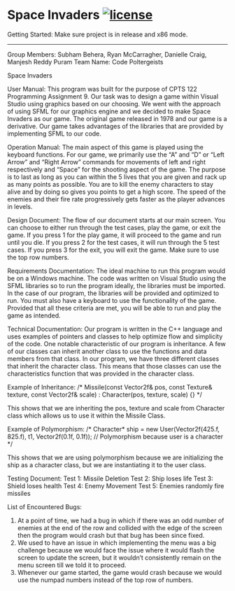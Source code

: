 # Space Invaders [![license](https://img.shields.io/github/license/DAVFoundation/captain-n3m0.svg?style=flat-square)](https://github.com/subhamb123/Chess/blob/main/LICENSE)

Getting Started:
Make sure project is in release and x86 mode.

---------------------------------------------------------------------------------------------------------------------------------------------------------------------------------

Group Members: Subham Behera, Ryan McCarragher, Danielle Craig, Manjesh Reddy Puram
Team Name: Code Poltergeists

Space Invaders

User Manual:
This program was built for the purpose of CPTS 122 Programming Assignment 9. Our task was to design a game within Visual Studio using graphics based on our choosing. We went with the approach of using SFML for our graphics engine and we decided to make Space Invaders as our game. The original game released in 1978 and our game is a derivative. Our game takes advantages of the libraries that are provided by implementing SFML to our code.

Operation Manual:
The main aspect of this game is played using the keyboard functions. For our game, we primarily use the “A” and “D” or “Left Arrow” and “Right Arrow” commands for movements of left and right respectively and “Space” for the shooting aspect of the game. The purpose is to last as long as you can within the 5 lives that you are given and rack up as many points as possible. You are to kill the enemy characters to stay alive and by doing so gives you points to get a high score. The speed of the enemies and their fire rate progressively gets faster as the player advances in levels.

Design Document:
The flow of our document starts at our main screen. You can choose to either run through the test cases, play the game, or exit the game. If you press 1 for the play game, it will proceed to the game and run until you die. If you press 2 for the test cases, it will run through the 5 test cases. If you press 3 for the exit, you will exit the game. Make sure to use the top row numbers.

Requirements Documentation:
The ideal machine to run this program would be on a Windows machine. The code was written on Visual Studio using the SFML libraries so to run the program ideally, the libraries must be imported. In the case of our program, the libraries will be provided and optimized to run. You must also have a keyboard to use the functionality of the game. Provided that all these criteria are met, you will be able to run and play the game as intended.

Technical Documentation:
Our program is written in the C++ language and uses examples of pointers and classes to help optimize flow and simplicity of the code. One notable characteristic of our program is inheritance. A few of our classes can inherit another class to use the functions and data members from that class. In our program, we have three different classes that inherit the character class. This means that those classes can use the characteristics function that was provided in the character class.

Example of Inheritance:
/* 
Missile(const Vector2f& pos, const Texture& texture, const Vector2f& scale) : Character(pos, texture, scale) {}
*/

This shows that we are inheriting the pos, texture and scale from Character class which allows us to use it within the Missile Class.

Example of Polymorphism:
/*
Character* ship = new User(Vector2f(425.f, 825.f), t1, Vector2f(0.1f, 0.1f)); // Polymorphism because user is a character
*/

This shows that we are using polymorphism because we are initializing the ship as a character class, but we are instantiating it to the user class.

Testing Document:
Test 1: Missile Deletion
Test 2: Ship loses life
Test 3: Shield loses health
Test 4: Enemy Movement
Test 5: Enemies randomly fire missiles

List of Encountered Bugs:
1.	At a point of time, we had a bug in which if there was an odd number of enemies at the end of the row and collided with the edge of the screen then the program would crash but that bug has been since fixed.
2.	We used to have an issue in which implementing the menu was a big challenge because we would face the issue where it would flash the screen to update the screen, but it wouldn’t consistently remain on the menu screen till we told it to proceed.
3.	Whenever our game started, the game would crash because we would use the numpad numbers instead of the top row of numbers.
